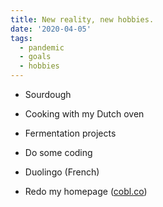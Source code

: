 ```yaml
---
title: New reality, new hobbies.
date: '2020-04-05'
tags:
  - pandemic
  - goals
  - hobbies
---
```


- Sourdough

- Cooking with my Dutch oven

- Fermentation projects

- Do some coding

- Duolingo (French)

- Redo my homepage (<a href="http://cobl.co" target="_blank">cobl.co</a>)